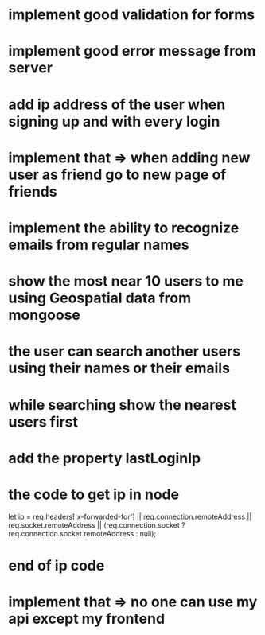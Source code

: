 # implement good validation for forms

# implement good error message from server

# add ip address of the user when signing up and with every login

# implement that => when adding new user as friend go to new page of friends

# implement the ability to recognize emails from regular names

# show the most near 10 users to me using Geospatial data from mongoose

# the user can search another users using their names or their emails

# while searching show the nearest users first

# add the property lastLoginIp

# the code to get ip in node

let ip =
req.headers['x-forwarded-for'] ||
req.connection.remoteAddress ||
req.socket.remoteAddress ||
(req.connection.socket ? req.connection.socket.remoteAddress : null);

# end of ip code

# implement that => no one can use my api except my frontend
